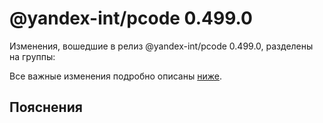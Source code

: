 # @yandex-int/pcode 0.499.0

<!-- ЧЕЛОВЕЧЕСКОЕ ВСТУПЛЕНИЕ -->

Изменения, вошедшие в релиз @yandex-int/pcode 0.499.0, разделены на группы:

Все важные изменения подробно описаны [ниже](#Пояснения).

## Пояснения

